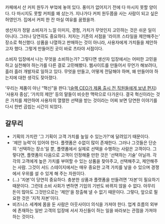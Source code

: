 카페에서 산 커피 원두가 부엌에 놓여 있다. 풍미가 없어지기 전에 다 마시지 못할 양이다. 다 마시지도 못할 커피를 왜 샀는가. 지나가다 커피 원두쯤을 사는 사람이 되고 싶은 허영인가. 집에서 커피 한 잔 마실 여유를 꿈꿨을까.

생산자가 정말 소비자가 느낄 이미지, 경험, 가치가 무엇인지 고민하는 것은 쉬운 일이 아니다. 그러나 당연히도 중요하다. 저자는 기존의 서점을 '라이프 스타일을 제안해주는' 장소로 혁신했다. 상품을 나열하고 판매하는 것이 아니라, 사용자에게 가치들을 제안하고자 했다. 그렇게 만들어진 곳이 바로 츠타야 서점이다.

소비자 입장에서 나는 무엇을 소비하는가? 그렇다면 생산자 입장에서는 어떠한 고민을 하고 실천해야 하는가를 다른 결로 고민해봤다. 웹사이트를 만들어서 무언가 해보려다, 흘러 흘러 개발자로 일하고 있다. 무엇을 만들고, 어떻게 전달해야 하며, 왜 만들어야 하는지에 대한 생각도 잦아졌다.

‘우리는 제품이 아닌 “혁신”을 판다.’([슬랙 CEO가 제품 출시 전 직원들에게 보낸 편지](https://someto.wordpress.com/2015/04/02/slack-ceo%EA%B0%80-%EC%A0%9C%ED%92%88-%EC%B6%9C%EC%8B%9C%EC%A0%84-%EC%A7%81%EC%9B%90%EB%93%A4%EC%97%90%EA%B2%8C-%EB%B3%B4%EB%82%B8-%ED%8E%B8%EC%A7%80/)) ‘사용자 중심’, ‘가치의 제안’ 등의 말들이 비슷한 맥락으로 다가온다. 결국 혁신이라는 것은 가치를 제안하여 사용자의 열렬한 선택을 받는 것이라는 어찌 보면 당연한 이야기를 다시 한번 곱씹는 시간이 되었다.

## 갈무리
- 기획의 가치란 '그 기획이 고객 가치를 높일 수 있는가?'에 달려있기 때문이다.
- '제안 능력'이 있어야 한다. 플랫폼은 수없이 많이 존재한다. 그러나 그것들은 단순히 '선택하는 장소'일 뿐, 플랫폼에서 실제로 선택을 수행하는 사람은 고객이다. 그렇다면, 플랫폼이 다음으로 고객이 인정해줄 만한 것은 '선택하는 기술' 아닐까. 각각의 고객에게 높은 가치를 부여할 수 있는 상품을 찾아주고, 선택해주고, 제안해주는 사람. 그것이 서드 스테이지에서는 매우 중요한 고객 가치를 낳을 수 있으며 경쟁에서 우위를 설 수 있게 해 주는 자원이다.
- (...) '자본'이 당연히 중요하다. 충분한 상품과 플랫폼을 만들려면 '자본'이 필요하기 때문이다. 그런데 소비 사회가 변하면 기업의 기반도 바뀌지 않을 수 없다. 아무리 돈이 많아도 그것만으로는 '제안'을 창출해 낼 수 없기 때문이다. 그렇다, 앞으로 필요한 것은 '지적 자본'이다.
- 비즈니스 세계에 몸을 둔 사람은 아웃사이더 의식을 가져야 한다. 업계 흐름의 외부에 존재하는 일반 고객의 입장에 서서 자신들이 하는 일을 바라보는 관점을 가져야 하는 것이다.
